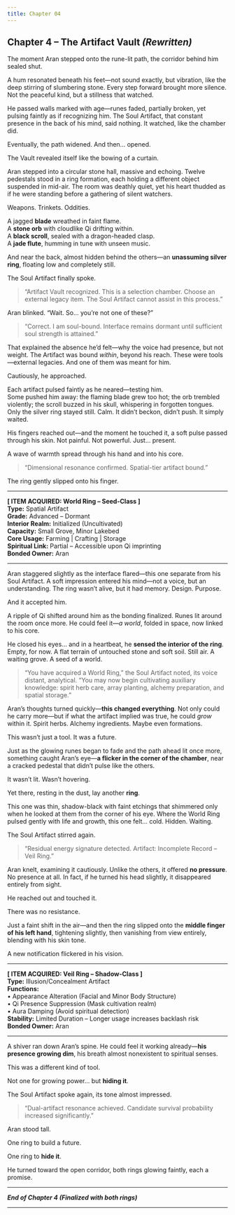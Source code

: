```yaml
---
title: Chapter 04
---
```


## **Chapter 4 – The Artifact Vault** *(Rewritten)*

The moment Aran stepped onto the rune-lit path, the corridor behind him sealed shut.

A hum resonated beneath his feet—not sound exactly, but vibration, like the deep stirring of slumbering stone. Every step forward brought more silence. Not the peaceful kind, but a stillness that watched.

He passed walls marked with age—runes faded, partially broken, yet pulsing faintly as if recognizing him. The Soul Artifact, that constant presence in the back of his mind, said nothing. It watched, like the chamber did.

Eventually, the path widened. And then… opened.

The Vault revealed itself like the bowing of a curtain.

Aran stepped into a circular stone hall, massive and echoing. Twelve pedestals stood in a ring formation, each holding a different object suspended in mid-air. The room was deathly quiet, yet his heart thudded as if he were standing before a gathering of silent watchers.

Weapons. Trinkets. Oddities.

A jagged **blade** wreathed in faint flame.  
A **stone orb** with cloudlike Qi drifting within.  
A **black scroll**, sealed with a dragon-headed clasp.  
A **jade flute**, humming in tune with unseen music.

And near the back, almost hidden behind the others—an **unassuming silver ring**, floating low and completely still.

The Soul Artifact finally spoke.

> “Artifact Vault recognized. This is a selection chamber. Choose an external legacy item. The Soul Artifact cannot assist in this process.”

Aran blinked. “Wait. So… you’re not one of these?”

> “Correct. I am soul-bound. Interface remains dormant until sufficient soul strength is attained.”

That explained the absence he’d felt—why the voice had presence, but not weight. The Artifact was bound *within*, beyond his reach. These were tools—external legacies. And one of them was meant for him.

Cautiously, he approached.

Each artifact pulsed faintly as he neared—testing him.  
Some pushed him away: the flaming blade grew too hot; the orb trembled violently; the scroll buzzed in his skull, whispering in forgotten tongues.  
Only the silver ring stayed still. Calm. It didn’t beckon, didn’t push. It simply waited.

His fingers reached out—and the moment he touched it, a soft pulse passed through his skin. Not painful. Not powerful. Just… present.

A wave of warmth spread through his hand and into his core.

> “Dimensional resonance confirmed. Spatial-tier artifact bound.”

The ring gently slipped onto his finger.

---

**[ ITEM ACQUIRED: World Ring – Seed-Class ]**  
**Type:** Spatial Artifact  
**Grade:** Advanced – Dormant  
**Interior Realm:** Initialized (Uncultivated)  
**Capacity:** Small Grove, Minor Lakebed  
**Core Usage:** Farming | Crafting | Storage  
**Spiritual Link:** Partial – Accessible upon Qi imprinting  
**Bonded Owner:** Aran

---

Aran staggered slightly as the interface flared—this one separate from his Soul Artifact. A soft impression entered his mind—not a voice, but an understanding. The ring wasn’t alive, but it had memory. Design. Purpose.

And it accepted him.

A ripple of Qi shifted around him as the bonding finalized. Runes lit around the room once more. He could feel it—*a world*, folded in space, now linked to his core.

He closed his eyes… and in a heartbeat, he **sensed the interior of the ring**. Empty, for now. A flat terrain of untouched stone and soft soil. Still air. A waiting grove. A seed of a world.

> “You have acquired a World Ring,” the Soul Artifact noted, its voice distant, analytical. “You may now begin cultivating auxiliary knowledge: spirit herb care, array planting, alchemy preparation, and spatial storage.”

Aran’s thoughts turned quickly—**this changed everything**. Not only could he carry more—but if what the artifact implied was true, he could *grow* within it. Spirit herbs. Alchemy ingredients. Maybe even formations.

This wasn’t just a tool. It was a future.


Just as the glowing runes began to fade and the path ahead lit once more, something caught Aran’s eye—**a flicker in the corner of the chamber**, near a cracked pedestal that didn’t pulse like the others.

It wasn’t lit. Wasn’t hovering.

Yet there, resting in the dust, lay another **ring**.

This one was thin, shadow-black with faint etchings that shimmered only when he looked at them from the corner of his eye. Where the World Ring pulsed gently with life and growth, this one felt… cold. Hidden. Waiting.

The Soul Artifact stirred again.

> “Residual energy signature detected. Artifact: Incomplete Record – Veil Ring.”

Aran knelt, examining it cautiously. Unlike the others, it offered **no pressure**. No presence at all. In fact, if he turned his head slightly, it disappeared entirely from sight.

He reached out and touched it.

There was no resistance.

Just a faint shift in the air—and then the ring slipped onto the **middle finger of his left hand**, tightening slightly, then vanishing from view entirely, blending with his skin tone.

A new notification flickered in his vision.

---

**[ ITEM ACQUIRED: Veil Ring – Shadow-Class ]**  
**Type:** Illusion/Concealment Artifact  
**Functions:**  
• Appearance Alteration (Facial and Minor Body Structure)  
• Qi Presence Suppression (Mask cultivation realm)  
• Aura Damping (Avoid spiritual detection)  
**Stability:** Limited Duration – Longer usage increases backlash risk  
**Bonded Owner:** Aran

---

A shiver ran down Aran’s spine. He could feel it working already—**his presence growing dim**, his breath almost nonexistent to spiritual senses.

This was a different kind of tool.

Not one for growing power… but **hiding it**.

The Soul Artifact spoke again, its tone almost impressed.

> “Dual-artifact resonance achieved. Candidate survival probability increased significantly.”

Aran stood tall.

One ring to build a future.

One ring to **hide it**.

He turned toward the open corridor, both rings glowing faintly, each a promise.

---

***End of Chapter 4 (Finalized with both rings)***

---
